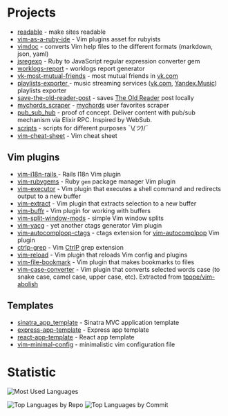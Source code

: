 # Projects

* [readable](https://github.com/lucerion/readable) - make sites readable
* [vim-as-a-ruby-ide](https://github.com/lucerion/vim-as-a-ruby-ide) - Vim plugins asset for rubyists
* [vimdoc](https://github.com/lucerion/vimdoc) - converts Vim help files to the different formats (markdown, json, yaml)
* [jsregexp](https://github.com/lucerion/jsregexp) - Ruby to JavaScript regular expression converter gem
* [worklogs-report](https://github.com/lucerion/worklogs-report) - worklogs report generator
* [vk-most-mutual-friends](https://github.com/lucerion/vk-most-mutual-friends) - most mutual friends in [vk.com](https://vk.com)
* [playlists-exporter ](https://github.com/lucerion/playlists-exporter) - music streaming services ([vk.com](https://vk.com), [Yandex.Music](https://music.yandex.ru)) playlists exporter
* [save-the-old-reader-post](https://github.com/lucerion/save-the-old-reader-post) - saves [The Old Reader](https://theoldreader.com/) post locally
* [mychords_scraper](https://github.com/lucerion/mychords_scraper) - [mychords](https://mychords.net) user favorites scraper
* [pub_sub_hub](https://github.com/lucerion/pub_sub_hub) - proof of concept. Deliver content with pub/sub mechanism via Elixir RPC. Inspired by WebSub.
* [scripts](https://github.com/lucerion/scripts) - scripts for different purposes ¯\\_(ツ)_/¯
* [vim-cheat-sheet](https://github.com/lucerion/vim-cheat-sheet) - Vim cheat sheet

## Vim plugins

* [vim-i18n-rails ](https://github.com/lucerion/vim-i18n-rails) - Rails I18n Vim plugin
* [vim-rubygems](https://github.com/lucerion/vim-rubygems) - Ruby `gem` package manager Vim plugin
* [vim-executor](https://github.com/lucerion/vim-executor) - Vim plugin that executes a shell command and redirects output to a new buffer
* [vim-extract](https://github.com/lucerion/vim-extract) - Vim plugin that extracts selection to a new buffer
* [vim-buffr](https://github.com/lucerion/vim-buffr) - Vim plugin for working with buffers
* [vim-split-window-mods](https://github.com/lucerion/vim-split-window-mods) - simple Vim window splits
* [vim-yacg](https://github.com/lucerion/vim-yacg) - yet another ctags generator Vim plugin
* [vim-autocomplpop-ctags](https://github.com/lucerion/vim-autocomplpop-ctags) - ctags extension for [vim-autocomplpop](https://github.com/othree/vim-autocomplpop) Vim plugin
* [ctrlp-grep](https://github.com/lucerion/ctrlp-grep) - Vim [CtrlP](https://github.com/ctrlpvim/ctrlp.vim) grep extension
* [vim-reload](https://github.com/lucerion/vim-reload) - Vim plugin that reloads Vim config and plugins
* [vim-file-bookmark](https://github.com/lucerion/vim-file-bookmark) - Vim plugin that makes bookmarks to files
* [vim-case-converter](https://github.com/lucerion/vim-case-converter) - Vim plugin that converts selected words case (to snake case, camel case, upper case, etc). Extracted from [tpope/vim-abolish](https://github.com/tpope/vim-abolish)

## Templates

* [sinatra_app_template](https://github.com/lucerion/sinatra_app_template) - Sinatra MVC application template
* [express-app-template](https://github.com/lucerion/express-app-template) - Express app template
* [react-app-template](https://github.com/lucerion/react-app-template) - React app template
* [vim-minimal-config](https://github.com/lucerion/vim-minimal-config) - minimalistic vim configuration file

# Statistic

![Most Used Languages](https://github-readme-stats.vercel.app/api/top-langs/?username=lucerion&card_width=684&disable_animations=true)

![Top Languages by Repo](https://github-profile-summary-cards.vercel.app/api/cards/repos-per-language?username=lucerion&theme=github)
![Top Languages by Commit](https://github-profile-summary-cards.vercel.app/api/cards/most-commit-language?username=lucerion&theme=github)
